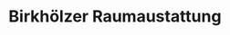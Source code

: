 ---
title: "Birkhölzer Raumaustattung"
url: /berlin/birkhoelzer-raumaustattung/
shop: Raumausstattung
---
